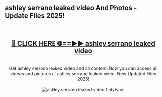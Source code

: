 <h2>ashley serrano leaked video And Photos - Update Files 2025!</h2>
<br>
<div align="center">
<h2><a href="https://betterlinks.top/A2PfLJ" rel="nofollow">🔴 CLICK HERE 🌐==►► ashley serrano leaked video</a></h2>
<br>
Get ashley serrano leaked video and all content. Now you can access all videos and pictures of ashley serrano leaked video. New Updated Files 2025!
<br>
<br>
<a href="https://betterlinks.top/A2PfLJ" rel="nofollow" data-target="animated-image.originalLink"><img src="https://i.imgur.com/dJHk4Zq.gif" alt="ashley serrano leaked video OnlyFans" style="max-width: 100%; display: inline-block;" data-target="animated-image.originalImage"></a>
</div>
<br>